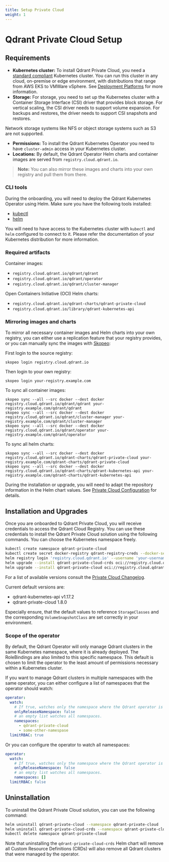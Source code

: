 ```yaml
---
title: Setup Private Cloud
weight: 1
---
```


# Qdrant Private Cloud Setup

## Requirements

- **Kubernetes cluster:** To install Qdrant Private Cloud, you need a [standard compliant](https://www.cncf.io/training/certification/software-conformance/) Kubernetes cluster. You can run this cluster in any cloud, on-premise or edge environment, with distributions that range from AWS EKS to VMWare vSphere. See [Deployment Platforms](/documentation/hybrid-cloud/platform-deployment-options/) for more information.
- **Storage:** For storage, you need to set up the Kubernetes cluster with a Container Storage Interface (CSI) driver that provides block storage. For vertical scaling, the CSI driver needs to support volume expansion. For backups and restores, the driver needs to support CSI snapshots and restores.

<aside role="status">Network storage systems like NFS or object storage systems such as S3 are not supported.</aside>

- **Permissions:** To install the Qdrant Kubernetes Operator you need to have `cluster-admin` access in your Kubernetes cluster.
- **Locations:** By default, the Qdrant Operator Helm charts and container images are served from `registry.cloud.qdrant.io`.

> **Note:** You can also mirror these images and charts into your own registry and pull them from there.

### CLI tools

During the onboarding, you will need to deploy the Qdrant Kubernetes Operator using Helm. Make sure you have the following tools installed:

* [kubectl](https://kubernetes.io/docs/tasks/tools/install-kubectl/)
* [helm](https://helm.sh/docs/intro/install/)

You will need to have access to the Kubernetes cluster with `kubectl` and `helm` configured to connect to it. Please refer the documentation of your Kubernetes distribution for more information.

### Required artifacts

Container images:

- `registry.cloud.qdrant.io/qdrant/qdrant`
- `registry.cloud.qdrant.io/qdrant/operator`
- `registry.cloud.qdrant.io/qdrant/cluster-manager`

Open Containers Initiative (OCI) Helm charts:

- `registry.cloud.qdrant.io/qdrant-charts/qdrant-private-cloud`
- `registry.cloud.qdrant.io/library/qdrant-kubernetes-api`

### Mirroring images and charts

To mirror all necessary container images and Helm charts into your own registry, you can either use a replication feature that your registry provides, or you can manually sync the images with [Skopeo](https://github.com/containers/skopeo):

First login to the source registry:

```shell
skopeo login registry.cloud.qdrant.io
```

Then login to your own registry:

```shell
skopeo login your-registry.example.com
```

To sync all container images:

```shell
skopeo sync --all --src docker --dest docker registry.cloud.qdrant.io/qdrant/qdrant your-registry.example.com/qdrant/qdrant
skopeo sync --all --src docker --dest docker registry.cloud.qdrant.io/qdrant/cluster-manager your-registry.example.com/qdrant/cluster-manager
skopeo sync --all --src docker --dest docker registry.cloud.qdrant.io/qdrant/operator your-registry.example.com/qdrant/operator
```

To sync all helm charts:

```shell
skopeo sync --all --src docker --dest docker registry.cloud.qdrant.io/qdrant-charts/qdrant-private-cloud your-registry.example.com/qdrant-charts/qdrant-private-cloud
skopeo sync --all --src docker --dest docker registry.cloud.qdrant.io/qdrant-charts/qdrant-kubernetes-api your-registry.example.com/qdrant-charts/qdrant-kubernetes-api
```

During the installation or upgrade, you will need to adapt the repository information in the Helm chart values. See [Private Cloud Configuration](/documentation/private-cloud/configuration/) for details.

## Installation and Upgrades

Once you are onboarded to Qdrant Private Cloud, you will receive credentials to access the Qdrant Cloud Registry. You can use these credentials to install the Qdrant Private Cloud solution using the following commands. You can choose the Kubernetes namespace freely.

```bash
kubectl create namespace qdrant-private-cloud
kubectl create secret docker-registry qdrant-registry-creds --docker-server=registry.cloud.qdrant.io --docker-username='your-username' --docker-password='your-password' --namespace qdrant-private-cloud
helm registry login 'registry.cloud.qdrant.io' --username 'your-username' --password 'your-password'
helm upgrade --install qdrant-private-cloud-crds oci://registry.cloud.qdrant.io/qdrant-charts/qdrant-kubernetes-api --namespace qdrant-private-cloud --version v1.17.2 --wait
helm upgrade --install qdrant-private-cloud oci://registry.cloud.qdrant.io/qdrant-charts/qdrant-private-cloud --namespace qdrant-private-cloud --version 1.8.0
```

For a list of available versions consult the [Private Cloud Changelog](/documentation/private-cloud/changelog/).

Current default versions are:

* qdrant-kubernetes-api v1.17.2
* qdrant-private-cloud 1.8.0

Especially ensure, that the default values to reference `StorageClasses` and the corresponding `VolumeSnapshotClass` are set correctly in your environment.

### Scope of the operator

By default, the Qdrant Operator will only manage Qdrant clusters in the same Kubernetes namespace, where it is already deployed. The RoleBindings are also limited to this specific namespace. This default is chosen to limit the operator to the least amount of permissions necessary within a Kubernetes cluster. 

If you want to manage Qdrant clusters in multiple namespaces with the same operator, you can either configure a list of namespaces that the operator should watch:

```yaml
operator:
  watch:
    # If true, watches only the namespace where the Qdrant operator is deployed, otherwise watches the namespaces in watch.namespaces
    onlyReleaseNamespace: false
    # an empty list watches all namespaces.
    namespaces:
      - qdrant-private-cloud
      - some-other-namespase
  limitRBAC: true
```

Or you can configure the operator to watch all namespaces:

```yaml 
operator:
  watch:
    # If true, watches only the namespace where the Qdrant operator is deployed, otherwise watches the namespaces in watch.namespaces
    onlyReleaseNamespace: false
    # an empty list watches all namespaces.
    namespaces: []
  limitRBAC: false
```

## Uninstallation

To uninstall the Qdrant Private Cloud solution, you can use the following command:

```bash
helm uninstall qdrant-private-cloud --namespace qdrant-private-cloud
helm uninstall qdrant-private-cloud-crds --namespace qdrant-private-cloud
kubectl delete namespace qdrant-private-cloud
```

Note that uninstalling the `qdrant-private-cloud-crds` Helm chart will remove all Custom Resource Definitions (CRDs) will also remove all Qdrant clusters that were managed by the operator.
